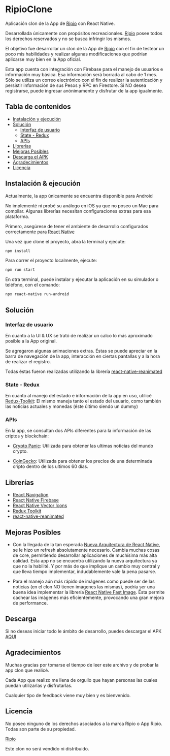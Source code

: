 # RipioClone
Aplicación clon de la App de [Ripio](https://www.ripio.com/ar/) con React Native.

Desarrollada únicamente con propósitos recreacionales.
[Ripio](https://www.ripio.com/ar/) posee todos los derechos reservados y no se busca infringir los mismos. 

El objetivo fue desarrollar un clon de la App de [Ripio](https://play.google.com/store/apps/details?id=com.ripio.android&hl=es_AR&gl=US) con el fin de 
testear un poco mis habilidades y realizar algunas modificaciones que podrían aplicarse muy bien en la App oficial.

Esta app cuenta con integración con Firebase para el manejo de usuarios e información muy básica. Esa información será borrada al cabo de 1 mes. Sólo se utiliza un correo
electrónico con el fin de realizar la autenticación y persistir información de sus Pesos y RPC en Firestore. Si NO desea registrarse, puede ingresar anónimamente
y disfrutar de la app igualmente.

## Tabla de contenidos

- [Instalación y ejecución](#instalación--ejecución)
- [Solución](#solución)
  - [Interfaz de usuario](#interfaz-de-usuario)
  - [State - Redux](#state---redux)
  - [APIs](#apis)
- [Librerías](#librerías)
- [Mejoras Posibles](#mejoras-posibles)
- [Descarga el APK](#descarga)
- [Agradecimientos](#agradecimientos)
- [Licencia](#licencia)


## Instalación & ejecución

Actualmente, la app únicamente se encuentra disponible para Android

No implementé ni probé su análogo en iOS ya que no poseo un Mac para compilar. Algunas librerías necesitan configuraciones extras para esa plataforma.

Primero, asegúrese de tener el ambiente de desarrollo configurados correctamente para [React Native](https://reactnative.dev/)

Una vez que clone el proyecto, abra la terminal y ejecute:
```bash
npm install
```

Para correr el proyecto localmente, ejecute:
```bash
npm run start
```

En otra terminal, puede instalar y ejecutar la aplicación en su simulador o teléfono, con el comando:
```bash
npx react-native run-android
```

## Solución

### Interfaz de usuario

En cuanto a la UI & UX se trató de realizar un calco lo más aproximado posible a la App original.

Se agregaron algunas animaciones extras. Éstas se puede apreciar en la barra de navegación de la app, interacción en ciertas pantallas y a la hora de realizar el registro.

Todas éstas fueron realizadas utilizando la librería [react-native-reanimated](https://docs.swmansion.com/react-native-reanimated/)

### State - Redux

En cuanto al manejo del estado e información de la app en uso, utilicé [Redux-Toolkit](https://redux-toolkit.js.org/): El mismo maneja tanto el estado del usuario, como también las noticias actuales y monedas (éste último siendo un dummy)

### APIs

En la app, se consultan dos APIs diferentes para la información de las criptos y blockchain:

- [Crypto Panic](https://cryptopanic.com/): Utilizada para obtener las ultimas noticias del mundo crypto.

- [CoinGecko](https://www.coingecko.com/es): Utilizada para obtener los precios de una determinada cripto dentro de los ultimos 60 días.

## Librerías
- [React Navigation](https://reactnavigation.org/)
- [React Native Firebase](https://rnfirebase.io/)
- [React Native Vector Icons](https://github.com/oblador/react-native-vector-icons)
- [Redux Toolkit](https://redux-toolkit.js.org/)
- [react-native-reanimated](https://docs.swmansion.com/react-native-reanimated/)

## Mejoras Posibles
- Con la llegada de la tan esperada [Nueva Arquitectura de React Native](https://reactnative.dev/docs/new-architecture-intro), se le hizo un refresh absolutamente necesario.
Cambia muchas cosas de core, permitiendo desarrollar aplicaciones de muchísima más alta calidad. Esta app no se encuentra utilizando la nueva arquitectura ya que no la habilité.
Y por más de que implique un cambio muy central y que lleva tiempo implementar, indudablemente vale la pena pasarse.

- Para el manejo aún más rápido de imágenes como puede ser de las noticias (en el clon NO tienen imágenes las mismas), podría ser 
una buena idea implementar la librería [React Native Fast Image](https://github.com/DylanVann/react-native-fast-image). Ësta permite cachear las
imágenes más eficientemente, provocando una gran mejora de performance.

## Descarga

Si no deseas iniciar todo le ámbito de desarrollo, puedes descargar el APK [AQUI](https://github.com/DylanVann/react-native-fast-image)

## Agradecimientos
Muchas gracias por tomarse el tiempo de leer este archivo y de probar la app clon que realicé.

Cada App que realizo me llena de orgullo que hayan personas las cuales puedan utilizarlas y disfrutarlas.

Cualquier tipo de feedback viene muy bien y es bienvenido.

## Licencia
No poseo ninguno de los derechos asociados a la marca Ripio o App Ripio. Todas son parte de su propiedad. 

[Ripio](https://www.ripio.com/ar/)

Este clon no será vendido ni distríbuido.
